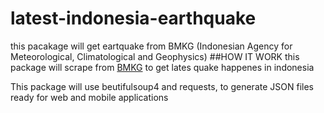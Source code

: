 # latest-indonesia-earthquake
this pacakage will get eartquake from BMKG (Indonesian Agency for Meteorological, Climatological and Geophysics) 
##HOW IT WORK
this package will scrape from [BMKG](https://www.bmkg.go.id/) to get  lates  quake happenes in indonesia

This package will use beutifulsoup4 and requests, to generate JSON files ready for web and mobile applications